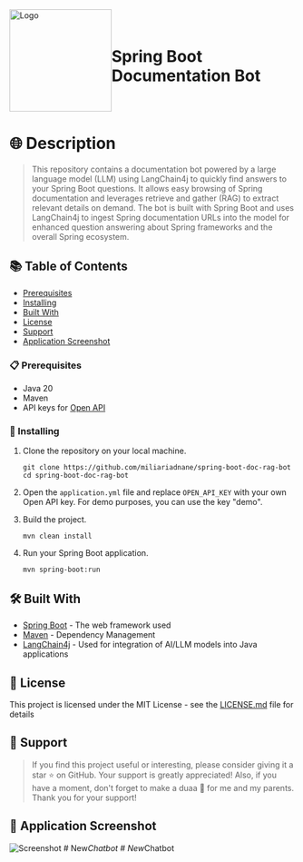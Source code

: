 <div style="display: flex; align-items: center; justify-content: center; margin: auto;">
  <img src="docs/images/logo.png" alt="Logo" width=180 height=180 />
  <h1>Spring Boot Documentation Bot</h1>
</div>

# 🌐 Description

> This repository contains a documentation bot powered by a large language model (LLM) using LangChain4j to quickly find answers to your Spring Boot questions. It allows easy browsing of Spring documentation and leverages retrieve and gather (RAG) to extract relevant details on demand. The bot is built with Spring Boot and uses LangChain4j to ingest Spring documentation URLs into the model for enhanced question answering about Spring frameworks and the overall Spring ecosystem.

## 📚 Table of Contents

- [Prerequisites](#-prerequisites)
- [Installing](#-installing)
- [Built With](#-built-with)
- [License](#-license)
- [Support](#-support)
- [Application Screenshot](#-application-screenshot)

### 📋 Prerequisites

- Java 20
- Maven
- API keys for [Open API](https://platform.openai.com/)

### 🔧 Installing

1. Clone the repository on your local machine.
    ```shell
    git clone https://github.com/miliariadnane/spring-boot-doc-rag-bot
    cd spring-boot-doc-rag-bot
    ```
2. Open the `application.yml` file and replace `OPEN_API_KEY` with your own Open API key. For demo purposes, you can use the key "demo".

3. Build the project.
    ```shell
    mvn clean install
    ```
4. Run your Spring Boot application.
    ```shell
    mvn spring-boot:run

## 🛠️ Built With

- [Spring Boot](https://spring.io/projects/spring-boot) - The web framework used
- [Maven](https://maven.apache.org/) - Dependency Management
- [LangChain4j](https://github.com/langchain4j) - Used for integration of AI/LLM models into Java applications

## 📝 License

This project is licensed under the MIT License - see the [LICENSE.md](LICENSE.md) file for details

## 🌟 Support

> If you find this project useful or interesting, please consider giving it a star ⭐ on GitHub. Your support is greatly appreciated!
> Also, if you have a moment, don't forget to make a duaa 🤲 for me and my parents. Thank you for your support!

## 📸 Application Screenshot

![Screenshot](docs/images/screenshot.png)
#   N e w _ C h a t b o t  
 #   N e w _ C h a t b o t  
 
